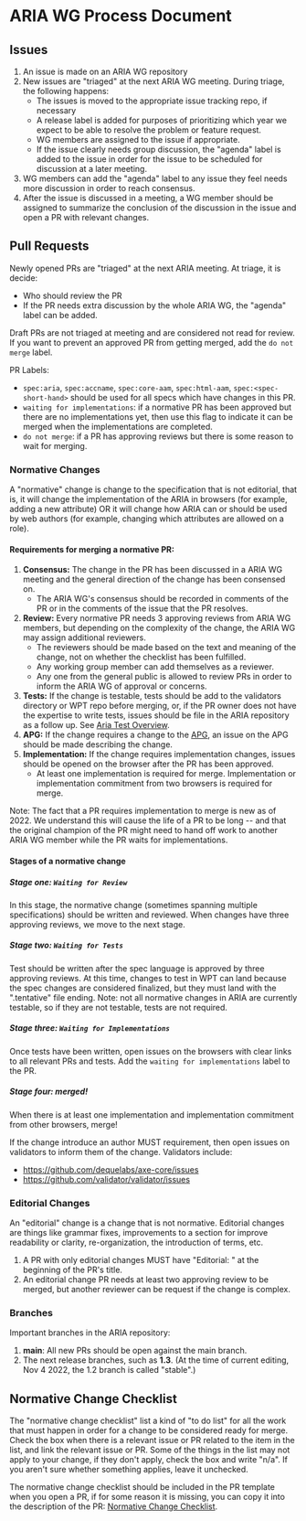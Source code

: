# ARIA WG Process Document

## Issues
1. An issue is made on an ARIA WG repository
2. New issues are "triaged" at the next ARIA WG meeting. During triage, the following happens:
   - The issues is moved to the appropriate issue tracking repo, if necessary
   - A release label is added for purposes of prioritizing which year we expect to be able to resolve the problem or feature request.
   - WG members are assigned to the issue if appropriate.
   - If the issue clearly needs group discussion, the "agenda" label is added to the issue in order for the issue to be scheduled for discussion at a later meeting.
3. WG members can add the "agenda" label to any issue they feel needs more discussion in order to reach consensus.
4. After the issue is discussed in a meeting, a WG member should be assigned to summarize the conclusion of the discussion in the issue and open a PR with relevant changes.

## Pull Requests

Newly opened PRs are "triaged" at the next ARIA meeting. At triage, it is decide:
- Who should review the PR
- If the PR needs extra discussion by the whole ARIA WG, the "agenda" label can be added.

Draft PRs are not triaged at meeting and are considered not read for review. If you want to prevent an approved PR from getting merged, add the `do not merge` label.

PR Labels:
- `spec:aria`, `spec:accname`, `spec:core-aam`, `spec:html-aam`, `spec:<spec-short-hand>` should be used for all specs which have changes in this PR. 
- `waiting for implementations`: if a normative PR has been approved but there are no implementations yet, then use this flag to indicate it can be merged when the implementations are completed.
- `do not merge`: if a PR has approving reviews but there is some reason to wait for merging.

### Normative Changes

A "normative" change is change to the specification that is not editorial, that is, it will change the implementation of the ARIA in browsers (for example, adding a new attribute) OR it will change how ARIA can or should be used by web authors (for example, changing which attributes are allowed on a role).

#### Requirements for merging a normative PR:
1. **Consensus:** The change in the PR has been discussed in a ARIA WG meeting and the general direction of the change has been consensed on.
    - The ARIA WG's consensus should be recorded in comments of the PR or in the comments of the issue that the PR resolves.
2. **Review:** Every normative PR needs 3 approving reviews from ARIA WG members, but depending on the complexity of the change, the ARIA WG may assign additional reviewers.
    - The reviewers should be made based on the text and meaning of the change, not on whether the checklist has been fulfilled.
    - Any working group member can add themselves as a reviewer.
    - Any one from the general public is allowed to review PRs in order to inform the ARIA WG of approval or concerns.
3. **Tests:** If the change is testable, tests should be add to the validators directory or WPT repo before merging, or, if the PR owner does not have the expertise to write tests, issues should be file in the ARIA repository as a follow up. See [Aria Test Overview](tests.md).
4. **APG:** If the change requires a change to the [APG](https://github.com/w3c/aria-practices), an issue on the APG should be made describing the change.
5. **Implementation:** If the change requires implementation changes, issues should be opened on the browser after the PR has been approved.
   - At least one implementation is required for merge. Implementation or implementation commitment from two browsers is required for merge.

Note: The fact that a PR requires implementation to merge is new as of 2022. We understand this will cause the life of a PR to be long -- and that the original champion of the PR might need to hand off work to another ARIA WG member while the PR waits for implementations.

#### Stages of a normative change

##### Stage one: `Waiting for Review`

In this stage, the normative change (sometimes spanning multiple specifications) should be written and reviewed. When changes have three approving reviews, we move to the next stage.

##### Stage two: `Waiting for Tests`

Test should be written after the spec language is approved by three approving reviews. At this time, changes to test in WPT can land because the spec changes are considered finalized, but they must land with the ".tentative" file ending. Note: not all normative changes in ARIA are currently testable, so if they are not testable, tests are not required.

##### Stage three: `Waiting for Implementations`

Once tests have been written, open issues on the browsers with clear links to all relevant PRs and tests. Add the `waiting for implementations` label to the PR.

##### Stage four: merged!

When there is at least one implementation and implementation commitment from other browsers, merge!

If the change introduce an author MUST requirement, then open issues on validators to inform them of the change. Validators include:
* https://github.com/dequelabs/axe-core/issues
* https://github.com/validator/validator/issues

### Editorial Changes

An "editorial" change is a change that is not normative. Editorial changes are things like grammar fixes, improvements to a section for improve readability or clarity, re-organization, the introduction of terms, etc.

1. A PR with only editorial changes MUST have "Editorial: " at the beginning of the PR's title.
2. An editorial change PR needs at least two approving review to be merged, but another reviewer can be request if the change is complex.

### Branches

Important branches in the ARIA repository:
1. **main**: All new PRs should be open against the main branch.
2. The next release branches, such as **1.3**. (At the time of current editing, Nov 4 2022, the 1.2 branch is called "stable".) 

## Normative Change Checklist

The "normative change checklist" list a kind of "to do list" for all the work that must happen in order for a change to be considered ready for merge. Check the box when there is a relevant issue or PR related to the item in the list, and link the relevant issue or PR. Some of the things in the list may not apply to your change, if they don't apply, check the box and write "n/a". If you aren't sure whether something applies, leave it unchecked.

The normative change checklist should be included in the PR template when you open a PR, if for some reason it is missing, you can copy it into the description of the PR:
[Normative Change Checklist](https://github.com/w3c/aria/blob/main/.github/pull_request_template.md).
